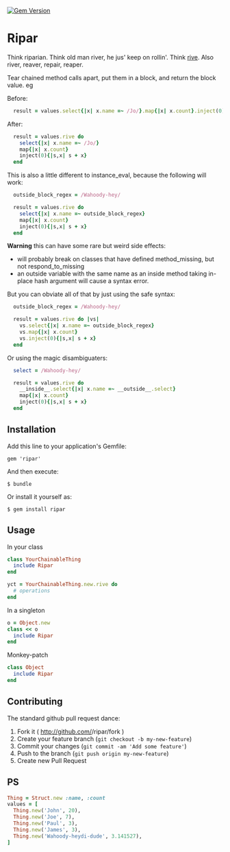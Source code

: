 [![Gem Version](https://badge.fury.io/rb/ripar.png)](http://badge.fury.io/rb/ripar)

# Ripar

Think riparian. Think old man river, he jus' keep on rollin'. Think
[rive](http://etymonline.com/index.php?search=rive). Also river, reaver,
repair, reaper.

Tear chained method calls apart, put them in a block, and return the block value. eg

Before:
``` ruby
  result = values.select{|x| x.name =~ /Jo/}.map{|x| x.count}.inject(0){|s,x| s + x}
```

After:
``` ruby
  result = values.rive do
    select{|x| x.name =~ /Jo/}
    map{|x| x.count}
    inject(0){|s,x| s + x}
  end
```

This is also a little different to instance_eval, because the following will work:

``` ruby
  outside_block_regex = /Wahoody-hey/

  result = values.rive do
    select{|x| x.name =~ outside_block_regex}
    map{|x| x.count}
    inject(0){|s,x| s + x}
  end
```

**Warning** this can have some rare but weird side effects:
  - will probably break on classes that have defined method_missing, but not respond_to_missing
  - an outside variable with the same name as an inside method
    taking in-place hash argument will cause a syntax error.

But you can obviate all of that by just using the safe syntax:

``` ruby
  outside_block_regex = /Wahoody-hey/

  result = values.rive do |vs|
    vs.select{|x| x.name =~ outside_block_regex}
    vs.map{|x| x.count}
    vs.inject(0){|s,x| s + x}
  end
```

Or using the magic disambiguaters:

``` ruby
  select = /Wahoody-hey/

  result = values.rive do
    __inside__.select{|x| x.name =~ __outside__.select}
    map{|x| x.count}
    inject(0){|s,x| s + x}
  end
```

## Installation

Add this line to your application's Gemfile:

    gem 'ripar'

And then execute:

    $ bundle

Or install it yourself as:

    $ gem install ripar

## Usage

In your class
``` ruby
class YourChainableThing
  include Ripar
end

yct = YourChainableThing.new.rive do
  # operations
end
```

In a singleton
``` ruby
o = Object.new
class << o
  include Ripar
end
```

Monkey-patch
``` ruby
class Object
  include Ripar
end
```

## Contributing

The standard github pull request dance:

  1. Fork it ( http://github.com/<my-github-username>/ripar/fork )
  1. Create your feature branch (`git checkout -b my-new-feature`)
  1. Commit your changes (`git commit -am 'Add some feature'`)
  1. Push to the branch (`git push origin my-new-feature`)
  1. Create new Pull Request

## PS
```ruby
Thing = Struct.new :name, :count
values = [
  Thing.new('John', 20),
  Thing.new('Joe', 7),
  Thing.new('Paul', 3),
  Thing.new('James', 3),
  Thing.new('Wahoody-heydi-dude', 3.141527),
]
```
